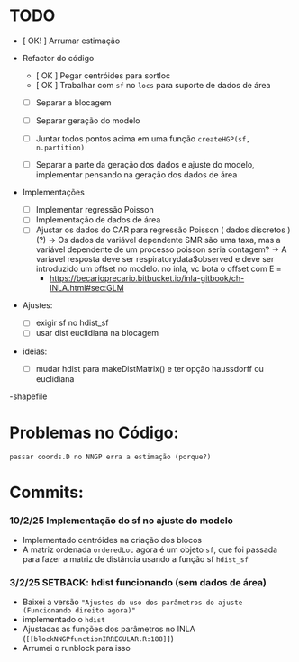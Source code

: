 # TODO
- [ OK! ] Arrumar estimação

- Refactor do código
    - [ OK ] Pegar centróides para sortloc
    - [ OK ] Trabalhar com `sf` no `locs` para suporte de dados de área
    - [ ] Separar a blocagem
    - [ ] Separar geração do modelo 
    - [ ] Juntar todos pontos acima em uma função `createHGP(sf, n.partition)`
    
    - [ ] Separar a parte da geração dos dados e ajuste do modelo, implementar pensando na geração dos dados de área
    


- Implementações
    - [ ] Implementar regressão Poisson
    - [ ] Implementação de dados de área
    - [ ] Ajustar os dados do CAR para regressão Poisson ( dados discretos ) (?)
        -> Os dados da variável dependente SMR são uma taxa, mas a variável dependente de um processo poisson seria contagem?
        -> A variavel resposta deve ser respiratorydata$observed e deve ser introduzido um offset no modelo. no inla, vc bota o offset com E = <offset>
        - https://becarioprecario.bitbucket.io/inla-gitbook/ch-INLA.html#sec:GLM


- Ajustes:
    - [ ] exigir sf no hdist_sf
    - [ ] usar dist euclidiana na blocagem

- ideias:
    - [ ] mudar hdist para makeDistMatrix() e ter opção haussdorff ou euclidiana

-shapefile
# Problemas no Código:
    passar coords.D no NNGP erra a estimação (porque?)


# Commits:

### 10/2/25 Implementação do sf no ajuste do modelo
- Implementado centróides na criação dos blocos
- A matriz ordenada `orderedLoc` agora é um objeto `sf`, que foi passada para fazer a matriz de distância usando a função sf `hdist_sf`


### 3/2/25 SETBACK: hdist funcionando (sem dados de área)
- Baixei a versão `"Ajustes do uso dos parâmetros do ajuste (Funcionando direito agora)"`
- implementado o `hdist`
- Ajustadas as funções dos parâmetros no INLA (`[[blockNNGPfunctionIRREGULAR.R:188]]`)
- Arrumei o runblock para isso
 


